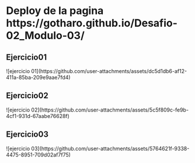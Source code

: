 <h1> Deploy de la pagina https://gotharo.github.io/Desafio-02_Modulo-03/</h1>

<h2> Ejercicio01 </h2>
![ejercicio 01](https://github.com/user-attachments/assets/dc5d1db6-af12-411a-85ba-209e9aae7fd4)
<br>
<h2> Ejercicio02 </h2>
![ejercicio 02](https://github.com/user-attachments/assets/5c5f809c-fe9b-4cf1-931d-67aabe76628f)
<br>
<h2> Ejercicio03 </h2>
![ejercicio 03](https://github.com/user-attachments/assets/5764621f-9338-4475-8951-709d02af7f75)
